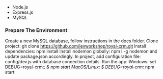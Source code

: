 - Node.js
- Express.js
- MySQL

### Prepare The Environment

Create a new MySQL database, follow instructions in the docs folder.
Clone project: git clone https://github.com/levworkshop/royal-crm.git
Install dependencies: npm install
Install nodemon globally: npm i -g nodemon and update package.json accordingly.
In project, add configuration file: config/dev.js with database connection details.
Run the app:
Windows: set DEBUG=royal-crm:_; & npm start
MacOS/Linux: $ DEBUG=royal-crm:_ npm start
